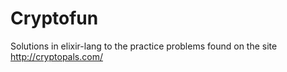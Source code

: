 Cryptofun
======

Solutions in elixir-lang to the practice problems found on the site http://cryptopals.com/
